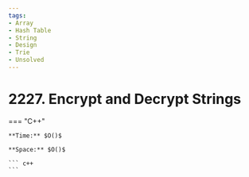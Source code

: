 ```yaml
---
tags:
- Array
- Hash Table
- String
- Design
- Trie
- Unsolved
---
```



# 2227. Encrypt and Decrypt Strings

=== "C++"

    **Time:** $O()$

    **Space:** $O()$

    ``` c++
    ```